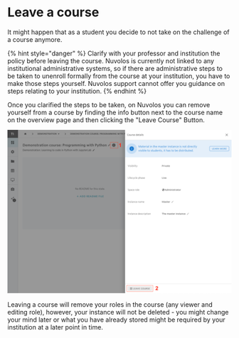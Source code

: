 # Leave a course

It might happen that as a student you decide to not take on the challenge of a course anymore. 

{% hint style="danger" %}
Clarify with your professor and institution the policy before leaving the course. Nuvolos is currently not linked to any institutional administrative systems, so if there are administrative steps to be taken to unenroll formally from the course at your institution, you have to make those steps yourself. Nuvolos support cannot offer you guidance on steps relating to your institution.
{% endhint %}

Once you clarified the steps to be taken, on Nuvolos you can remove yourself from a course by finding the info button next to the course name on the overview page and then clicking the "Leave Course" Button.

![](../../.gitbook/assets/screen-shot-2021-06-22-at-4.03.08-pm.png)

Leaving a course will remove your roles in the course \(any viewer and editing role\), however, your instance will not be deleted - you might change your mind later or what you have already stored might be required by your institution at a later point in time.


